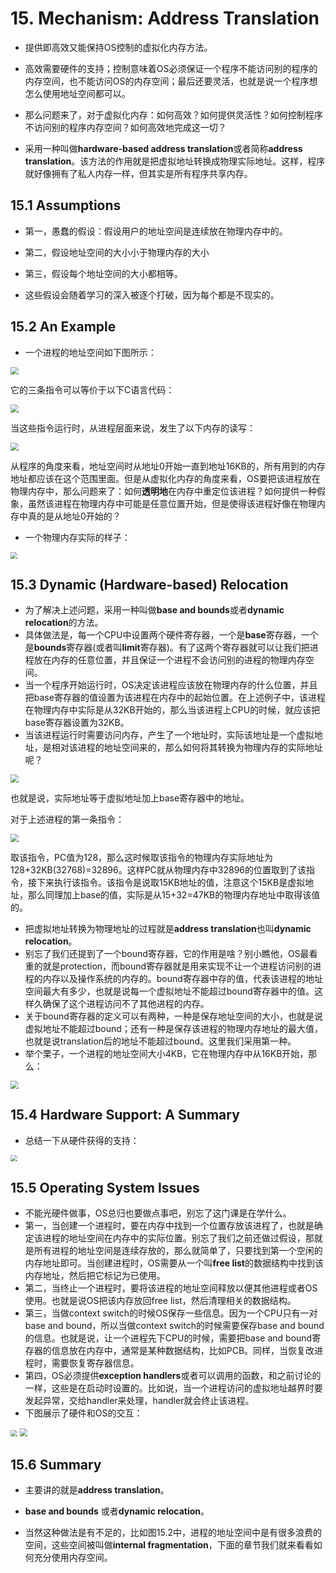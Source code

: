# 15. Mechanism: Address Translation

- 提供即高效又能保持OS控制的虚拟化内存方法。
- 高效需要硬件的支持；控制意味着OS必须保证一个程序不能访问别的程序的内存空间，也不能访问OS的内存空间；最后还要灵活，也就是说一个程序想怎么使用地址空间都可以。
- 那么问题来了，对于虚拟化内存：如何高效？如何提供灵活性？如何控制程序不访问别的程序内存空间？如何高效地完成这一切？

- 采用一种叫做**hardware-based address translation**或者简称**address translation**。该方法的作用就是把虚拟地址转换成物理实际地址。这样，程序就好像拥有了私人内存一样，但其实是所有程序共享内存。

## 15.1 Assumptions

- 第一，愚蠢的假设：假设用户的地址空间是连续放在物理内存中的。
- 第二，假设地址空间的大小小于物理内存的大小
- 第三，假设每个地址空间的大小都相等。

- 这些假设会随着学习的深入被逐个打破，因为每个都是不现实的。

## 15.2 An Example

- 一个进程的地址空间如下图所示：

<img src="https://raw.githubusercontent.com/foursevenlove/gitResource/master/Typora20220405184720.png" style="zoom:80%;" />

它的三条指令可以等价于以下C语言代码：

<img src="https://raw.githubusercontent.com/foursevenlove/gitResource/master/Typora20220405184832.png" style="zoom:80%;" />

当这些指令运行时，从进程层面来说，发生了以下内存的读写：

<img src="https://raw.githubusercontent.com/foursevenlove/gitResource/master/Typora20220405185030.png" style="zoom:80%;" />

从程序的角度来看，地址空间时从地址0开始一直到地址16KB的，所有用到的内存地址都应该在这个范围里面。但是从虚拟化内存的角度来看，OS要把该进程放在物理内存中，那么问题来了：如何**透明地**在内存中重定位该进程？如何提供一种假象，虽然该进程在物理内存中可能是任意位置开始，但是使得该进程好像在物理内存中真的是从地址0开始的？

- 一个物理内存实际的样子：

<img src="https://raw.githubusercontent.com/foursevenlove/gitResource/master/Typora20220405190107.png" style="zoom: 67%;" />



## 15.3 Dynamic (Hardware-based) Relocation

- 为了解决上述问题，采用一种叫做**base and bounds**或者**dynamic relocation**的方法。
- 具体做法是，每一个CPU中设置两个硬件寄存器，一个是**base**寄存器，一个是**bounds**寄存器(或者叫**limit**寄存器)。有了这两个寄存器就可以让我们把进程放在内存的任意位置，并且保证一个进程不会访问别的进程的物理内存空间。
- 当一个程序开始运行时，OS决定该进程应该放在物理内存的什么位置，并且把base寄存器的值设置为该进程在内存中的起始位置。在上述例子中，该进程在物理内存中实际是从32KB开始的，那么当该进程上CPU的时候，就应该把base寄存器设置为32KB。
- 当该进程运行时需要访问内存，产生了一个地址时，实际该地址是一个虚拟地址，是相对该进程的地址空间来的，那么如何将其转换为物理内存的实际地址呢？

<img src="https://raw.githubusercontent.com/foursevenlove/gitResource/master/Typora20220405190426.png" style="zoom:80%;" />

也就是说，实际地址等于虚拟地址加上base寄存器中的地址。

对于上述进程的第一条指令：

<img src="https://raw.githubusercontent.com/foursevenlove/gitResource/master/Typora20220405190530.png" style="zoom:80%;" />

取该指令，PC值为128，那么这时候取该指令的物理内存实际地址为128+32KB(32768)=32896。这样PC就从物理内存中32896的位置取到了该指令，接下来执行该指令。该指令是说取15KB地址的值，注意这个15KB是虚拟地址，那么同理加上base的值，实际是从15+32=47KB的物理内存地址中取得该值的。

- 把虚拟地址转换为物理地址的过程就是**address translation**也叫**dynamic relocation**。
- 别忘了我们还提到了一个bound寄存器，它的作用是啥？别小瞧他，OS最看重的就是protection，而bound寄存器就是用来实现不让一个进程访问别的进程的内存以及操作系统的内存的。bound寄存器中存的值，代表该进程的地址空间最大有多少，也就是说每一个虚拟地址不能超过bound寄存器中的值。这样久确保了这个进程访问不了其他进程的内存。
- 关于bound寄存器的定义可以有两种，一种是保存地址空间的大小，也就是说虚拟地址不能超过bound；还有一种是保存该进程的物理内存地址的最大值，也就是说translation后的地址不能超过bound。这里我们采用第一种。
- 举个栗子，一个进程的地址空间大小4KB，它在物理内存中从16KB开始，那么：

<img src="https://raw.githubusercontent.com/foursevenlove/gitResource/master/Typora20220405191924.png" style="zoom:80%;" />

## 15.4 Hardware Support: A Summary

- 总结一下从硬件获得的支持：

<img src="https://raw.githubusercontent.com/foursevenlove/gitResource/master/Typora20220405193608.png" style="zoom: 67%;" />

## 15.5 Operating System Issues

- 不能光硬件做事，OS总归也要做点事吧，别忘了这门课是在学什么。
- 第一，当创建一个进程时，要在内存中找到一个位置存放该进程了，也就是确定该进程的地址空间在内存中的实际位置。别忘了我们之前还做过假设，那就是所有进程的地址空间是连续存放的，那么就简单了，只要找到第一个空闲的内存地址即可。当创建进程时，OS需要从一个叫**free list**的数据结构中找到该内存地址，然后把它标记为已使用。
- 第二，当终止一个进程时，要将该进程的地址空间释放以便其他进程或者OS使用。也就是说OS把该内存放回free list，然后清理相关的数据结构。
- 第三，当做context switch的时候OS保存一些信息。因为一个CPU只有一对base and bound，所以当做context switch的时候需要保存base and bound的信息。也就是说，让一个进程先下CPU的时候，需要把base and bound寄存器的信息放在内存中，通常是某种数据结构，比如PCB。同样，当恢复改进程时，需要恢复寄存器信息。
- 第四，OS必须提供**exception handlers**或者可以调用的函数，和之前讨论的一样，这些是在启动时设置的。比如说，当一个进程访问的虚拟地址越界时要发起异常，交给handler来处理，handler就会终止该进程。
- 下图展示了硬件和OS的交互：

<img src="https://raw.githubusercontent.com/foursevenlove/gitResource/master/Typora20220405195345.png" style="zoom: 67%;" />

<img src="https://raw.githubusercontent.com/foursevenlove/gitResource/master/Typora20220405195523.png" style="zoom:80%;" />

## 15.6 Summary

- 主要讲的就是**address translation**。

- **base and bounds** 或者**dynamic relocation**。
- 当然这种做法是有不足的，比如图15.2中，进程的地址空间中是有很多浪费的空间，这些空间被叫做**internal fragmentation**，下面的章节我们就来看看如何充分使用内存空间。